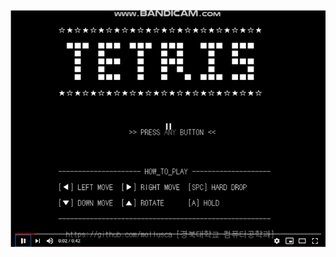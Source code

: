 [![tetris_simulation](https://github.com/mollusca/Algorithm2/blob/master/IMG/tetris.PNG)](https://www.youtube.com/embed/SV-ImJeD5mQ)
